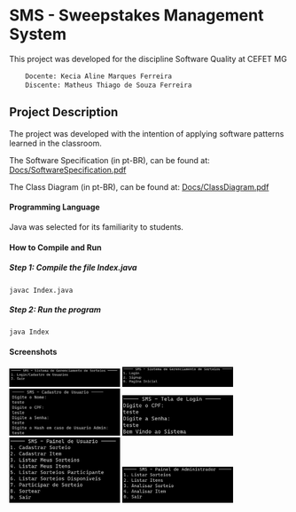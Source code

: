 # SMS - Sweepstakes Management System
This project was developed for the discipline Software Quality at CEFET MG

        Docente: Kecia Aline Marques Ferreira
	    Discente: Matheus Thiago de Souza Ferreira

## Project Description
The project was developed with the intention of applying software patterns learned in the classroom.

The Software Specification (in pt-BR), can be found at: [Docs/SoftwareSpecification.pdf](https://github.com/matheustheus27/sweepstakes_management_system/tree/main/Docs/SoftwareSpecification.pdf)

The Class Diagram (in pt-BR), can be found at: [Docs/ClassDiagram.pdf](https://github.com/matheustheus27/sweepstakes_management_system/tree/main/Docs/ClassDiagram.pdf)
#### Programming Language
Java was selected for its familiarity to students.

#### How to Compile and Run
##### Step 1: Compile the file Index.java
    javac Index.java
##### Step 2: Run the program
    java Index

#### Screenshots
<img src="https://github.com/matheustheus27/sweepstakes_management_system/blob/main/Images/index.png?raw=true" alt="Home Screen" width="200"/> <img src="https://github.com/matheustheus27/sweepstakes_management_system/blob/main/Images/auth.png?raw=true" alt="Auth Screen" width="200"/> <img src="https://github.com/matheustheus27/sweepstakes_management_system/blob/main/Images/signup.png?raw=true" alt="Sig-up Screen" width="200"/> <img src="https://github.com/matheustheus27/sweepstakes_management_system/blob/main/Images/login.png?raw=true" alt="Login Screen" width="200"/> <img src="https://github.com/matheustheus27/sweepstakes_management_system/blob/main/Images/common_user_panel.png?raw=true" alt="Common User Panel Screen" width="200"/> <img src="https://github.com/matheustheus27/sweepstakes_management_system/blob/main/Images/manager_user_panel.png?raw=true" alt="Manager User Panel Screen" width="200"/>